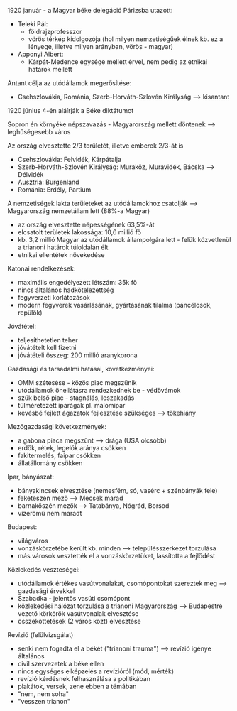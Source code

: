 1920 január - a Magyar béke delegáció Párizsba utazott:
- Teleki Pál:
	- földrajzprofesszor
	- vörös térkép kidolgozója (hol milyen nemzetiségűek élnek kb. ez a lényege, illetve milyen arányban, vörös - magyar)
- Apponyi Albert:
	- Kárpát-Medence egysége mellett érvel, nem pedig az etnikai határok mellett

Antant célja az utódállamok megerősítése:
- Csehszlovákia, Románia, Szerb-Horváth-Szlovén Királyság --> kisantant

1920 június 4-én aláírják a Béke diktátumot

Sopron én környéke népszavazás - Magyarország mellett döntenek --> leghűségesebb város

Az ország elvesztette 2/3 területét, illetve emberek 2/3-át is

- Csehszlovákia: Felvidék, Kárpátalja
- Szerb-Horváth-Szlovén Királyság: Muraköz, Muravidék, Bácska --> Délvidék
- Ausztria: Burgenland
- Románia: Erdély, Partium

A  nemzetiségek lakta területeket az utódállamokhoz csatolják --> Magyarország nemzetállam lett (88%-a Magyar)

- az ország elvesztette népességének 63,5%-át
- elcsatolt területek lakossága: 10,6 millió fő
- kb. 3,2 millió Magyar az utódállamok állampolgára lett - felük közvetlenül a trianoni határok túloldalán élt
- etnikai ellentétek növekedése

Katonai rendelkezések:
- maximális engedélyezett létszám: 35k fő
- nincs általános hadkötelezettség
- fegyverzeti korlátozások
- modern fegyverek vásárlásának, gyártásának tilalma (páncélosok, repülők)

Jóvátétel:
- teljesíthetetlen teher
- jóvátételt kell fizetni
- jóvátételi összeg: 200 millió aranykorona

Gazdasági és társadalmi hatásai, következményei:
- OMM szétesése - közös piac megszűnik
- utódállamok önellátásra rendezkednek be - védővámok
- szűk belső piac - stagnálás, leszakadás
- túlméretezett iparágak pl. malomipar
- kevésbé fejlett ágazatok fejlesztése szükséges --> tőkehiány

Mezőgazdasági következmények:
- a gabona piaca megszűnt --> drága (USA olcsóbb)
- erdők, rétek, legelők aránya csökken
- fakitermelés, faipar csökken
- állatállomány csökken

Ipar, bányászat:
- bányakincsek elvesztése (nemesfém, só, vasérc + szénbányák fele)
- feketeszén mező --> Mecsek marad
- barnakőszén mezők --> Tatabánya, Nógrád, Borsod
- vízerőmű nem maradt

Budapest:
- világváros
- vonzáskörzetébe került kb. minden --> településszerkezet torzulása
- más városok vesztették el a vonzáskörzetüket, lassította a fejlődést

Közlekedés veszteségei:
- utódállamok értékes vasútvonalakat, csomópontokat szereztek meg --> gazdasági érvekkel
- Szabadka - jelentős vasúti csomópont
- közlekedési hálózat torzulása a trianoni Magyarország --> Budapestre vezető körkörök vasútvonalak elvesztése
- összeköttetések (2 város közt) elvesztése

Revízió (felülvizsgálat)
- senki nem fogadta el a békét ("trianoni trauma") --> revízió igénye általános
- civil szervezetek a béke ellen
- nincs egységes elképzelés a revízióról (mód, mérték)
- revízió kérdésnek felhasználása a politikában
- plakátok, versek, zene ebben a témában
- "nem, nem soha"
- "vesszen trianon"